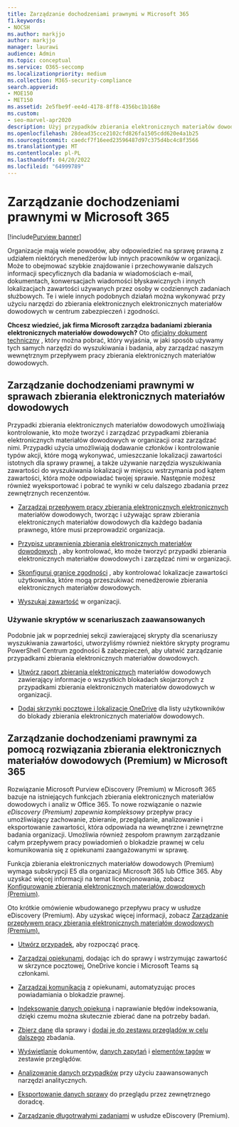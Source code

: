 ```yaml
---
title: Zarządzanie dochodzeniami prawnymi w Microsoft 365
f1.keywords:
- NOCSH
ms.author: markjjo
author: markjjo
manager: laurawi
audience: Admin
ms.topic: conceptual
ms.service: O365-seccomp
ms.localizationpriority: medium
ms.collection: M365-security-compliance
search.appverid:
- MOE150
- MET150
ms.assetid: 2e5fbe9f-ee4d-4178-8ff8-4356bc1b168e
ms.custom:
- seo-marvel-apr2020
description: Użyj przypadków zbierania elektronicznych materiałów dowodowych w portalu zgodności usługi Microsoft Purview, aby zarządzać badaniem prawnym organizacji.
ms.openlocfilehash: 28dead35cce2102cfd826fa1505cdd620e4a1b25
ms.sourcegitcommit: caedcf7f16eed23596487d97c375d4bc4c8f3566
ms.translationtype: MT
ms.contentlocale: pl-PL
ms.lasthandoff: 04/20/2022
ms.locfileid: "64999789"
---
```

# <a name="manage-legal-investigations-in-microsoft-365"></a>Zarządzanie dochodzeniami prawnymi w Microsoft 365

[!include[Purview banner](../includes/purview-rebrand-banner.md)]

Organizacje mają wiele powodów, aby odpowiedzieć na sprawę prawną z udziałem niektórych menedżerów lub innych pracowników w organizacji. Może to obejmować szybkie znajdowanie i przechowywanie dalszych informacji specyficznych dla badania w wiadomościach e-mail, dokumentach, konwersacjach wiadomości błyskawicznych i innych lokalizacjach zawartości używanych przez osoby w codziennych zadaniach służbowych. Te i wiele innych podobnych działań można wykonywać przy użyciu narzędzi do zbierania elektronicznych elektronicznych materiałów dowodowych w centrum zabezpieczeń i zgodności.
  
**Chcesz wiedzieć, jak firma Microsoft zarządza badaniami zbierania elektronicznych materiałów dowodowych?** Oto [oficjalny dokument techniczny](https://go.microsoft.com/fwlink/?linkid=852161) , który można pobrać, który wyjaśnia, w jaki sposób używamy tych samych narzędzi do wyszukiwania i badania, aby zarządzać naszym wewnętrznym przepływem pracy zbierania elektronicznych materiałów dowodowych.

## <a name="manage-legal-investigations-with-ediscovery-cases"></a>Zarządzanie dochodzeniami prawnymi w sprawach zbierania elektronicznych materiałów dowodowych

Przypadki zbierania elektronicznych materiałów dowodowych umożliwiają kontrolowanie, kto może tworzyć i zarządzać przypadkami zbierania elektronicznych materiałów dowodowych w organizacji oraz zarządzać nimi. Przypadki użycia umożliwiają dodawanie członków i kontrolowanie typów akcji, które mogą wykonywać, umieszczanie lokalizacji zawartości istotnych dla sprawy prawnej, a także używanie narzędzia wyszukiwania zawartości do wyszukiwania lokalizacji w miejscu wstrzymania pod kątem zawartości, która może odpowiadać twojej sprawie. Następnie możesz również wyeksportować i pobrać te wyniki w celu dalszego zbadania przez zewnętrznych recenzentów.
  
- [Zarządzaj przepływem pracy zbierania elektronicznych elektronicznych](./get-started-core-ediscovery.md) materiałów dowodowych, tworząc i używając spraw zbierania elektronicznych materiałów dowodowych dla każdego badania prawnego, które musi przeprowadzić organizacja.

- [Przypisz uprawnienia zbierania elektronicznych materiałów dowodowych](assign-ediscovery-permissions.md) , aby kontrolować, kto może tworzyć przypadki zbierania elektronicznych materiałów dowodowych i zarządzać nimi w organizacji.

- [Skonfiguruj granice zgodności](set-up-compliance-boundaries.md) , aby kontrolować lokalizacje zawartości użytkownika, które mogą przeszukiwać menedżerowie zbierania elektronicznych materiałów dowodowych.

- [Wyszukaj zawartość](search-for-content.md) w organizacji.

### <a name="use-scripts-for-advanced-scenarios"></a>Używanie skryptów w scenariuszach zaawansowanych

Podobnie jak w poprzedniej sekcji zawierającej skrypty dla scenariuszy wyszukiwania zawartości, utworzyliśmy również niektóre skrypty programu PowerShell Centrum zgodności & zabezpieczeń, aby ułatwić zarządzanie przypadkami zbierania elektronicznych materiałów dowodowych.
  
- [Utwórz raport zbierania elektronicznych](create-a-report-on-holds-in-ediscovery-cases.md) materiałów dowodowych zawierający informacje o wszystkich blokadach skojarzonych z przypadkami zbierania elektronicznych materiałów dowodowych w organizacji.

- [Dodaj skrzynki pocztowe i lokalizacje OneDrive](use-a-script-to-add-users-to-a-hold-in-ediscovery.md) dla listy użytkowników do blokady zbierania elektronicznych materiałów dowodowych.
  
## <a name="manage-legal-investigations-with-the-ediscovery-premium-solution-in-microsoft-365"></a>Zarządzanie dochodzeniami prawnymi za pomocą rozwiązania zbierania elektronicznych materiałów dowodowych (Premium) w Microsoft 365

Rozwiązanie Microsoft Purview eDiscovery (Premium) w Microsoft 365 bazuje na istniejących funkcjach zbierania elektronicznych materiałów dowodowych i analiz w Office 365. To nowe rozwiązanie o nazwie *eDiscovery (Premium) zapewnia kompleksowy* przepływ pracy umożliwiający zachowanie, zbieranie, przeglądanie, analizowanie i eksportowanie zawartości, która odpowiada na wewnętrzne i zewnętrzne badania organizacji. Umożliwia również zespołom prawnym zarządzanie całym przepływem pracy powiadomień o blokadzie prawnej w celu komunikowania się z opiekunami zaangażowanymi w sprawę.

Funkcja zbierania elektronicznych materiałów dowodowych (Premium) wymaga subskrypcji E5 dla organizacji Microsoft 365 lub Office 365. Aby uzyskać więcej informacji na temat licencjonowania, zobacz [Konfigurowanie zbierania elektronicznych materiałów dowodowych (Premium)](get-started-with-advanced-ediscovery.md#step-1-verify-and-assign-appropriate-licenses).

Oto krótkie omówienie wbudowanego przepływu pracy w usłudze eDiscovery (Premium). Aby uzyskać więcej informacji, zobacz [Zarządzanie przepływem pracy zbierania elektronicznych materiałów dowodowych (Premium).](create-and-manage-advanced-ediscoveryv2-case.md#manage-the-workflow)

- [Utwórz przypadek,](create-and-manage-advanced-ediscoveryv2-case.md#create-a-case) aby rozpocząć pracę.

- [Zarządzaj opiekunami](managing-custodians.md), dodając ich do sprawy i wstrzymując zawartość w skrzynce pocztowej, OneDrive koncie i Microsoft Teams są członkami.

- [Zarządzaj komunikacją](managing-custodian-communications.md) z opiekunami, automatyzując proces powiadamiania o blokadzie prawnej.

- [Indeksowanie danych opiekuna](processing-data-for-case.md) i naprawianie błędów indeksowania, dzięki czemu można skutecznie zbierać dane na potrzeby badań.

- [Zbierz dane](collecting-data-for-ediscovery.md) dla sprawy i [dodaj je do zestawu przeglądów w celu dalszego](collecting-data-for-ediscovery.md#add-search-results-to-a-review-set) zbadania.

- [Wyświetlanie](view-documents-in-review-set.md) dokumentów, [danych zapytań](review-set-search.md) i [elementów tagów](tagging-documents.md) w zestawie przeglądów.

- [Analizowanie danych przypadków](analyzing-data-in-review-set.md) przy użyciu zaawansowanych narzędzi analitycznych.

- [Eksportowanie danych sprawy](exporting-data-ediscover20.md) do przeglądu przez zewnętrznego doradcę.

- [Zarządzanie długotrwałymi zadaniami](managing-jobs-ediscovery20.md) w usłudze eDiscovery (Premium).